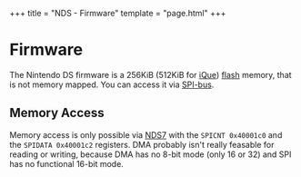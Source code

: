 +++
title = "NDS - Firmware"
template = "page.html"
+++

# Firmware

The Nintendo DS firmware is a 256KiB (512KiB for [iQue](https://en.wikipedia.org/wiki/IQue))
[flash](https://en.wikipedia.org/wiki/Flash_memory#Serial_flash) memory, that
is not memory mapped. You can access it via
[SPI-bus](https://en.wikipedia.org/wiki/Serial_Peripheral_Interface).

## Memory Access

Memory access is only possible via [NDS7](/nds/nds7) with the `SPICNT 0x40001c0`
and the `SPIDATA 0x40001c2` registers.
DMA probably isn't really feasable for reading or writing, because DMA
has no 8-bit mode (only 16 or 32) and SPI has no functional 16-bit mode.
